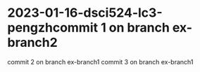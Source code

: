 # 2023-01-16-dsci524-lc3-pengzhcommit 1 on branch ex-branch2
commit 2 on branch ex-branch1
commit 3 on branch ex-branch1
